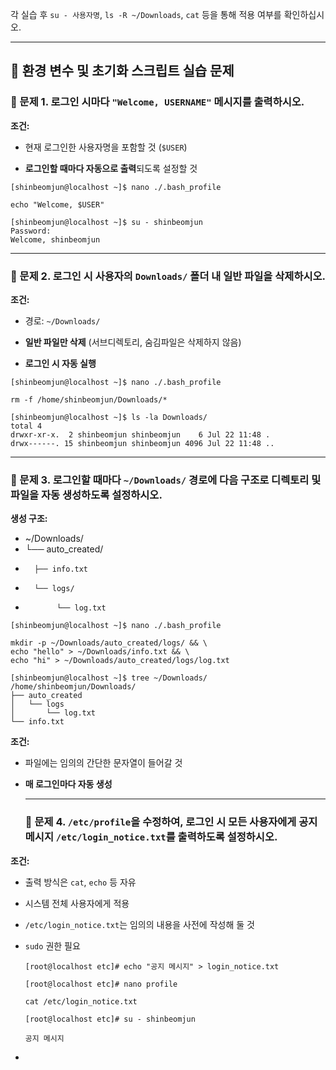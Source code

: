 각 실습 후 `su - 사용자명`, `ls -R ~/Downloads`, `cat` 등을 통해 적용 여부를 확인하십시오.

---

## **🧪 환경 변수 및 초기화 스크립트 실습 문제**

### **🔹 문제 1\. 로그인 시마다 `"Welcome, USERNAME"` 메시지를 출력하시오.**

**조건:**

* 현재 로그인한 사용자명을 포함할 것 (`$USER`)

* **로그인할 때마다 자동으로 출력**되도록 설정할 것
```
[shinbeomjun@localhost ~]$ nano ./.bash_profile

echo "Welcome, $USER"

[shinbeomjun@localhost ~]$ su - shinbeomjun
Password: 
Welcome, shinbeomjun
```

  ---

  ### **🔹 문제 2\. 로그인 시 사용자의 `Downloads/` 폴더 내 일반 파일을 삭제하시오.**

**조건:**

* 경로: `~/Downloads/`

* **일반 파일만 삭제** (서브디렉토리, 숨김파일은 삭제하지 않음)

* **로그인 시 자동 실행**
```
[shinbeomjun@localhost ~]$ nano ./.bash_profile

rm -f /home/shinbeomjun/Downloads/*

[shinbeomjun@localhost ~]$ ls -la Downloads/
total 4
drwxr-xr-x.  2 shinbeomjun shinbeomjun    6 Jul 22 11:48 .
drwx------. 15 shinbeomjun shinbeomjun 4096 Jul 22 11:48 ..
```

  ---

  ### **🔹 문제 3\. 로그인할 때마다 `~/Downloads/` 경로에 다음 구조로 디렉토리 및 파일을 자동 생성하도록 설정하시오.**

**생성 구조:**

* \~/Downloads/  
*  └── auto\_created/  
*       ├── info.txt  
*       └── logs/  
*            └── log.txt

```
[shinbeomjun@localhost ~]$ nano ./.bash_profile

mkdir -p ~/Downloads/auto_created/logs/ && \
echo "hello" > ~/Downloads/info.txt && \
echo "hi" > ~/Downloads/auto_created/logs/log.txt

[shinbeomjun@localhost ~]$ tree ~/Downloads/
/home/shinbeomjun/Downloads/
├── auto_created
│   └── logs
│       └── log.txt
└── info.txt

```
**조건:**

* 파일에는 임의의 간단한 문자열이 들어갈 것

* **매 로그인마다 자동 생성**

  ---

  ### **🔹 문제 4\. `/etc/profile`을 수정하여, 로그인 시 모든 사용자에게 공지 메시지 `/etc/login_notice.txt`를 출력하도록 설정하시오.**

**조건:**

* 출력 방식은 `cat`, `echo` 등 자유

* 시스템 전체 사용자에게 적용

* `/etc/login_notice.txt`는 임의의 내용을 사전에 작성해 둘 것

* `sudo` 권한 필요

  ```
  [root@localhost etc]# echo "공지 메시지" > login_notice.txt

  [root@localhost etc]# nano profile

  cat /etc/login_notice.txt

  [root@localhost etc]# su - shinbeomjun
 
  공지 메시지

  ```

* 

